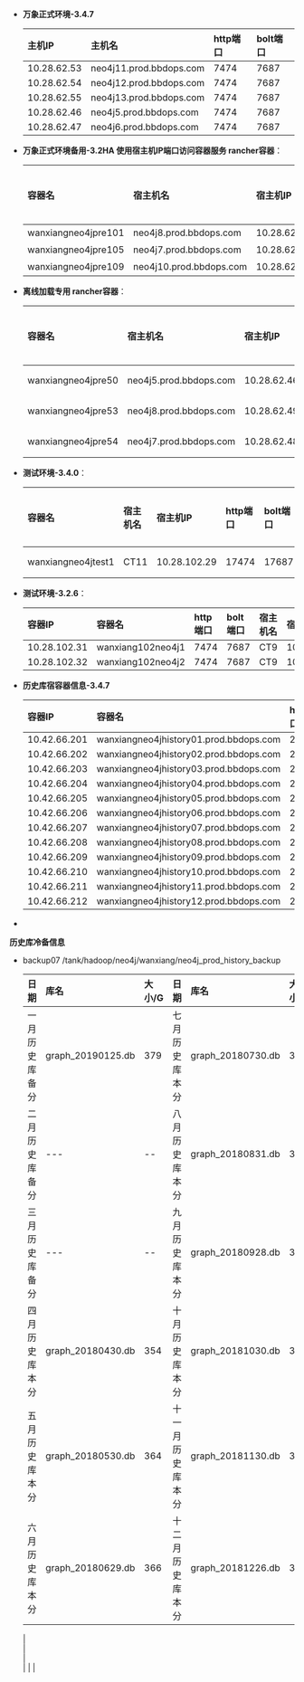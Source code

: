 
- **万象正式环境-3.4.7**
  
    | 主机IP | 主机名 | http端口 | bolt端口 |
    | :------| :------ | :------ | :------ |
    | 10.28.62.53 | neo4j11.prod.bbdops.com | 7474 | 7687 | 
    | 10.28.62.54 | neo4j12.prod.bbdops.com | 7474 | 7687 | 
    | 10.28.62.55 | neo4j13.prod.bbdops.com | 7474 | 7687 | 
    | 10.28.62.46 | neo4j5.prod.bbdops.com | 7474 | 7687 | 
    | 10.28.62.47 | neo4j6.prod.bbdops.com | 7474 | 7687 | 


- **万象正式环境备用-3.2HA 使用宿主机IP端口访问容器服务 rancher容器**：

    | 容器名 | 宿主机名 | 宿主机IP | http端口 | bolt端口 | ssh端口 | 默认角色|
    | :------| :------ | :------ | :------ | :------ |:------ |:------ |
    |   wanxiangneo4jpre101 | neo4j8.prod.bbdops.com | 10.28.62.49 |  20011 |  30011 | 10011 | 主 |
    |   wanxiangneo4jpre105 | neo4j7.prod.bbdops.com | 10.28.62.48 |  20015 |  30015 | 10015 | 从 |
    |   wanxiangneo4jpre109 | neo4j10.prod.bbdops.com| 10.28.62.51 |  20019 |  30019 | 10019 | 从 |

- **离线加载专用 rancher容器**：

    | 容器名 | 宿主机名 | 宿主机IP |http端口 | bolt端口 | ssh端口 | 默认角色| 备注 |
    | :------| :------ | :------ | :------ | :------ |:------ |:------ |:------ |
    |   wanxiangneo4jpre50 | neo4j5.prod.bbdops.com |   10.28.62.46 |  20050 |  30050 | 10050 | 单点 | 停用   |
    |   wanxiangneo4jpre53 | neo4j8.prod.bbdops.com |   10.28.62.49 |  20053 |  30053 | 10053 | 单点 | 3.4.7版本   |
    |   wanxiangneo4jpre54 | neo4j7.prod.bbdops.com |   10.28.62.48 |  20054 |  30054 | 10054 | 单点 | 3.2.6版本   |
    
- **测试环境-3.4.0**：

    | 容器名 | 宿主机名 | 宿主机IP |http端口 | bolt端口 | ssh端口 | 默认角色|
    | :------| :------ | :------ | :------ | :------ |:------ |:------ |
    |   wanxiangneo4jtest1 | CT11 |   10.28.102.29 |  17474 |  17687 | 52668 | 单点 |

- **测试环境-3.2.6**：

    | 容器IP | 容器名  | http端口 | bolt端口 | 宿主机名 | 宿主IP |
    | :------| :------ | :------ | :------  | :------ | :------ |
    | 10.28.102.31 | wanxiang102neo4j1 | 7474 | 7687  | CT9 | 10.28.102.19 |
    | 10.28.102.32 | wanxiang102neo4j2 | 7474 | 7687  | CT9 | 10.28.102.19 |

- **历史库宿容器信息-3.4.7**

    | 容器IP | 容器名  | http端口 | bolt端口 | 宿主机名 | 宿主IP |
    | :------| :------ | :------ | :------  | :------ | :------ |
    | 10.42.66.201 | wanxiangneo4jhistory01.prod.bbdops.com | 20021 | 30021  | neo4j7.prod.bbdops.com | 10.28.62.48 |
    | 10.42.66.202 | wanxiangneo4jhistory02.prod.bbdops.com | 20022 | 30022  | neo4j7.prod.bbdops.com | 10.28.62.48 |
    | 10.42.66.203 | wanxiangneo4jhistory03.prod.bbdops.com | 20023 | 30023  | neo4j7.prod.bbdops.com | 10.28.62.48 |
    | 10.42.66.204 | wanxiangneo4jhistory04.prod.bbdops.com | 20024 | 30024  | neo4j7.prod.bbdops.com | 10.28.62.48 |
    | 10.42.66.205 | wanxiangneo4jhistory05.prod.bbdops.com | 20025 | 30025  | neo4j8.prod.bbdops.com | 10.28.62.49 |
    | 10.42.66.206 | wanxiangneo4jhistory06.prod.bbdops.com | 20026 | 30026  | neo4j8.prod.bbdops.com | 10.28.62.49 |
    | 10.42.66.207 | wanxiangneo4jhistory07.prod.bbdops.com | 20027 | 30027  | neo4j8.prod.bbdops.com | 10.28.62.49 |
    | 10.42.66.208 | wanxiangneo4jhistory08.prod.bbdops.com | 20028 | 30028  | neo4j8.prod.bbdops.com | 10.28.62.49 |
    | 10.42.66.209 | wanxiangneo4jhistory09.prod.bbdops.com | 20029 | 30029  | neo4j10.prod.bbdops.com | 10.28.62.51 |
    | 10.42.66.210 | wanxiangneo4jhistory10.prod.bbdops.com | 20030 | 30030  | neo4j10.prod.bbdops.com | 10.28.62.51 |
    | 10.42.66.211 | wanxiangneo4jhistory11.prod.bbdops.com | 20031 | 30031  | neo4j10.prod.bbdops.com | 10.28.62.51 |
    | 10.42.66.212 | wanxiangneo4jhistory12.prod.bbdops.com | 20032 | 30032  | neo4j10.prod.bbdops.com | 10.28.62.51 |
- 
**历史库冷备信息**
  - backup07 /tank/hadoop/neo4j/wanxiang/neo4j_prod_history_backup
    
    | 日期 | 库名  | 大小/G | 日期 | 库名  | 大小/G | 
    | :------| :------ | :------ |:------| :------ | :------ |
    | 一月历史库备分 | graph_20190125.db | 379 | 七月历史库本分 | graph_20180730.db | 334 |
    | 二月历史库备分 | --- | -- | 八月历史库本分 | graph_20180831.db | 356 |
    | 三月历史库备分 | --- | -- | 九月历史库本分 | graph_20180928.db | 365 | 
    | 四月历史库本分 | graph_20180430.db | 354 | 十月历史库本分 | graph_20181030.db | 371 |         
    | 五月历史库本分 | graph_20180530.db | 364 | 十一月历史库本分 | graph_20181130.db | 379 |     
    | 六月历史库本分 | graph_20180629.db | 366 | 十二月历史库本分 | graph_20181226.db | 381 |          
    |      
    |          
    |        
    | 
    |
    |         